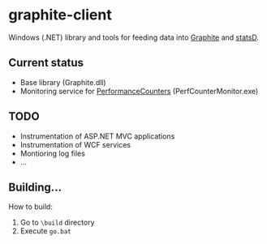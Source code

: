 # graphite-client

Windows (.NET) library and tools for feeding data into [Graphite](http://readthedocs.org/docs/graphite/en/latest/overview.html "Graphite is an enterprise-scale monitoring tool") and [statsD](https://github.com/etsy/statsd "StatsD - a network daemon for aggregating statistics").

## Current status

- Base library (Graphite.dll)
- Monitoring service for [PerformanceCounters](http://www.codeproject.com/Articles/8590/An-Introduction-To-Performance-Counters) (PerfCounterMonitor.exe)

## TODO

- Instrumentation of ASP.NET MVC applications
- Instrumentation of WCF services
- Montioring log files
- ...

## Building...

How to build:
 
1. Go to `\build` directory
2. Execute `go.bat`